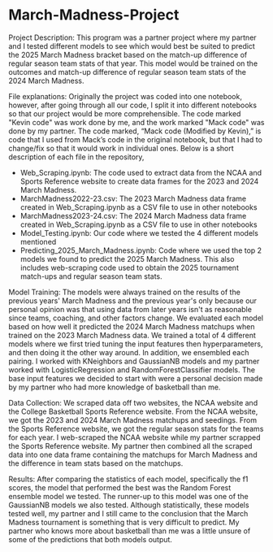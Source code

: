 # March-Madness-Project
Project Description: This program was a partner project where my partner and I tested different models to see which would best be suited to predict the 2025 March Madness bracket based on the match-up difference of regular season team stats of that year. This model would be trained on the outcomes and match-up difference of regular season team stats of the 2024 March Madness.

File explanations: Originally the project was coded into one notebook, however, after going through all our code, I split it into different notebooks so that our project would be more comprehensible. The code marked "Kevin code" was work done by me, and the work marked "Mack code" was done by my partner. The code marked, “Mack code (Modified by Kevin),” is code that I used from Mack’s code in the original notebook, but that I had to change/fix so that it would work in individual ones. Below is a short description of each file in the repository,

- Web_Scraping.ipynb: The code used to extract data from the NCAA and Sports Reference website to create data frames for the 2023 and 2024 March Madness.
- MarchMadness2022-23.csv: The 2023 March Madness data frame created in Web_Scraping.ipynb as a CSV file to use in other notebooks
- MarchMadness2023-24.csv: The 2024 March Madness data frame created in Web_Scraping.ipynb as a CSV file to use in other notebooks
- Model_Testing.ipynb: Our code where we tested the 4 different models mentioned
- Predicting_2025_March_Madness.ipynb: Code where we used the top 2 models we found to predict the 2025 March Madness. This also includes web-scraping code used to obtain the 2025 tournament match-ups and regular season team stats.

Model Training: The models were always trained on the results of the previous years' March Madness and the previous year's only because our personal opinion was that using data from later years isn't as reasonable since teams, coaching, and other factors change. We evaluated each model based on how well it predicted the 2024 March Madness matchups when trained on the 2023 March Madness data. We trained a total of 4 different models where we first tried tuning the input features then hyperparameters, and then doing it the other way around. In addition, we ensembled each pairing. I worked with KNeighbors and GaussianNB models and my partner worked with LogisticRegression and RandomForestClassifier models. The base input features we decided to start with were a personal decision made by my partner who had more knowledge of basketball than me.

Data Collection: We scraped data off two websites, the NCAA website and the College Basketball Sports Reference website. From the NCAA website, we got the 2023 and 2024 March Madness matchups and seedings. From the Sports Reference website, we got the regular season stats for the teams for each year. I web-scraped the NCAA website while my partner scrapped the Sports Reference website. My partner then combined all the scraped data into one data frame containing the matchups for March Madness and the difference in team stats based on the matchups.

Results: After comparing the statistics of each model, specifically the f1 scores, the model that performed the best was the Random Forest ensemble model we tested. The runner-up to this model was one of the GaussianNB models we also tested. Although statistically, these models tested well, my partner and I still came to the conclusion that the March Madness tournament is something that is very difficult to predict. My partner who knows more about basketball than me was a little unsure of some of the predictions that both models output.
